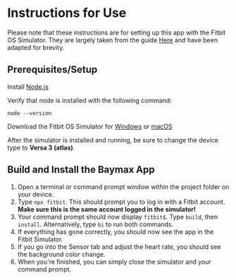 # Instructions for Use
Please note that these instructions are for setting up this app with the Fitbit OS Simulator. They are largely taken from the guide [Here](https://dev.fitbit.com/getting-started/) and have been adapted for brevity.

## Prerequisites/Setup
Install [Node.js](https://nodejs.org/en/download/)

Verify that node is installed with the following command:

`node --version`

Download the Fitbit OS Simulator for [Windows](https://simulator-updates.fitbit.com/download/stable/win) or [macOS](https://simulator-updates.fitbit.com/download/stable/mac)

After the simulator is installed and running, be sure to change the device type to **Versa 3 (atlas)**.

## Build and Install the Baymax App
1. Open a terminal or command prompt window within the project folder on your device.
2. Type `npx fitbit`. This should prompt you to log in with a Fitbit account. **Make sure this is the same account logged in the simulator!**
3. Your command prompt should now display `fitbit$`. Type `build`, then `install`. Alternatively, type `bi` to run both commands.
4. If everything has gone correctly, you should now see the app in the Fitbit Simulator.
5. If you go into the Sensor tab and adjust the heart rate, you should see the background color change.
6. When you're finished, you can simply close the simulator and your command prompt.
